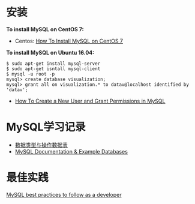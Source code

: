 # 安装

<b>To install MySQL on CentOS 7:</b>
- Centos: [How To Install MySQL on CentOS 7](https://www.digitalocean.com/community/tutorials/how-to-install-mysql-on-centos-7)


<b>To install MySQL on Ubuntu 16.04:</b>
```
$ sudo apt-get install mysql-server
$ sudo apt-get isntall mysql-client
$ mysql -u root -p
mysql> create database visualization;
mysql> grant all on visualization.* to datav@localhost identified by 'datav';

```

- [How To Create a New User and Grant Permissions in MySQL](https://www.digitalocean.com/community/tutorials/how-to-create-a-new-user-and-grant-permissions-in-mysql)
 
 # MySQL学习记录
- [数据类型与操作数据表](https://segmentfault.com/a/1190000010454836)
- [MySQL Documentation & Example Databases](https://dev.mysql.com/doc/index-other.html)


# 最佳实践
[MySQL best practices to follow as a developer](https://wpdatatables.com/mysql-best-practices/)
